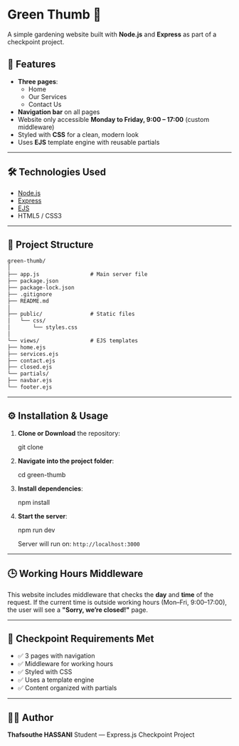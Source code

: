 # Green Thumb 🌱  
A simple gardening website built with **Node.js** and **Express** as part of a checkpoint project.  

## 📌 Features
- **Three pages**:
  - Home
  - Our Services
  - Contact Us
- **Navigation bar** on all pages
- Website only accessible **Monday to Friday, 9:00 – 17:00** (custom middleware)
- Styled with **CSS** for a clean, modern look
- Uses **EJS** template engine with reusable partials

---

## 🛠️ Technologies Used
- [Node.js](https://nodejs.org/)
- [Express](https://expressjs.com/)
- [EJS](https://ejs.co/)
- HTML5 / CSS3

---

## 📂 Project Structure

```markdown
green-thumb/
│
├── app.js                # Main server file
├── package.json
├── package-lock.json
├── .gitignore
├── README.md
│
├── public/               # Static files
│   └── css/
│       └── styles.css
│
└── views/                # EJS templates
├── home.ejs
├── services.ejs
├── contact.ejs
├── closed.ejs
└── partials/
├── navbar.ejs
└── footer.ejs

````

---

## ⚙️ Installation & Usage

1. **Clone or Download** the repository:

   git clone <repo-link>

2. **Navigate into the project folder**:

   cd green-thumb

3. **Install dependencies**:

   npm install

4. **Start the server**:

   npm run dev

   Server will run on: `http://localhost:3000`

---

## 🕒 Working Hours Middleware

This website includes middleware that checks the **day** and **time** of the request.
If the current time is outside working hours (Mon–Fri, 9:00–17:00),
the user will see a **"Sorry, we’re closed!"** page.

---

## 🎯 Checkpoint Requirements Met

* ✅ 3 pages with navigation
* ✅ Middleware for working hours
* ✅ Styled with CSS
* ✅ Uses a template engine
* ✅ Content organized with partials

---

## 👨‍💻 Author

**Thafsouthe HASSANI**
Student — Express.js Checkpoint Project

